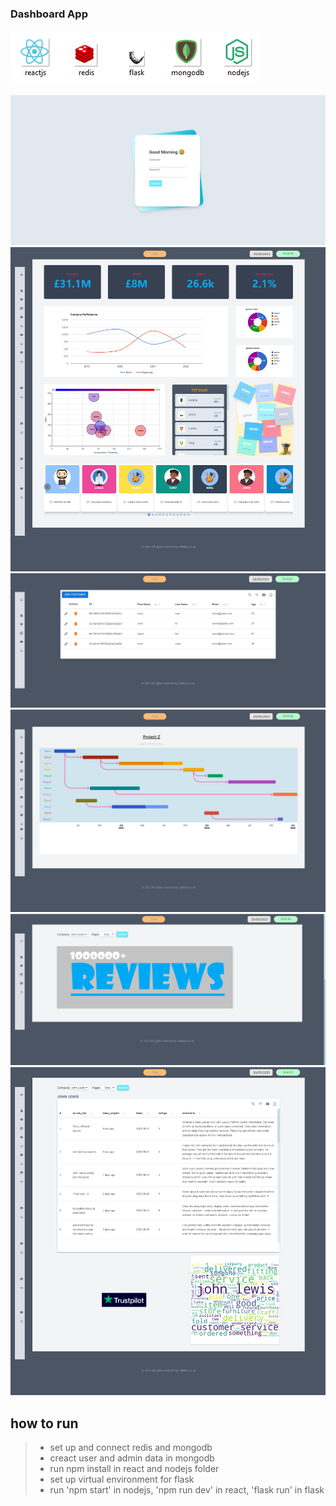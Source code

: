 ### Dashboard App

![alt text](image/tech.png)

![alt text](image/d1.png)
![alt text](image/d2.png)
![alt text](image/d3.png)
![alt text](image/d4.png)
![alt text](image/d5.png)
![alt text](image/d6.png)

## how to run
 > - set up and connect redis and mongodb
 > - creact user and admin data in mongodb
 > - run npm install in react and nodejs folder
 > - set up virtual environment for flask
 > - run 'npm start' in nodejs, 'npm run dev' in react,  'flask run' in flask 

